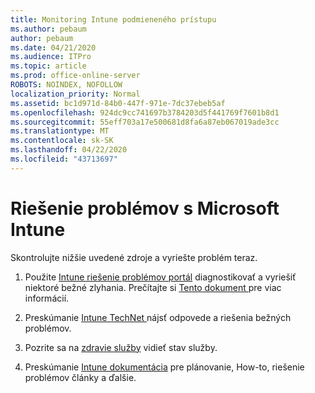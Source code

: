 ```yaml
---
title: Monitoring Intune podmieneného prístupu
ms.author: pebaum
author: pebaum
ms.date: 04/21/2020
ms.audience: ITPro
ms.topic: article
ms.prod: office-online-server
ROBOTS: NOINDEX, NOFOLLOW
localization_priority: Normal
ms.assetid: bc1d971d-84b0-447f-971e-7dc37ebeb5af
ms.openlocfilehash: 924dc9cc741697b3784203d5f441769f7601b8d1
ms.sourcegitcommit: 55eff703a17e500681d8fa6a87eb067019ade3cc
ms.translationtype: MT
ms.contentlocale: sk-SK
ms.lasthandoff: 04/22/2020
ms.locfileid: "43713697"
---
```

# <a name="troubleshoot-issues-with-microsoft-intune"></a>Riešenie problémov s Microsoft Intune

Skontrolujte nižšie uvedené zdroje a vyriešte problém teraz.
  
1. Použite [Intune riešenie problémov portál](https://devicemanagement.microsoft.com/#blade/Microsoft_Intune_DeviceSettings/TroubleshootBlade) diagnostikovať a vyriešiť niektoré bežné zlyhania. Prečítajte si [Tento dokument ](https://docs.microsoft.com/intune/help-desk-operators)pre viac informácií.
    
2. Preskúmanie [Intune TechNet ](https://social.technet.microsoft.com/forums/home?forum=microsoftintuneprod)nájsť odpovede a riešenia bežných problémov.
    
3. Pozrite sa na [zdravie služby](https://portal.office.com/AdminPortal/Home#/servicehealth) vidieť stav služby. 
    
4. Preskúmanie [Intune dokumentácia](https://docs.microsoft.com/intune/) pre plánovanie, How-to, riešenie problémov články a ďalšie. 
    

